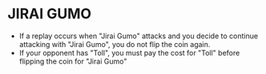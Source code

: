 # JIRAI GUMO

*   If a replay occurs when "Jirai Gumo" attacks and you decide to continue attacking with "Jirai Gumo", you do not flip the coin again.
*   If your opponent has "Toll", you must pay the cost for "Toll" before flipping the coin for "Jirai Gumo"
